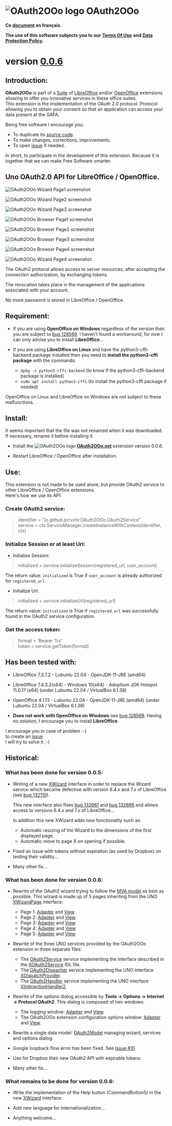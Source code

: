 # ![OAuth2OOo logo][1] OAuth2OOo

**Ce [document][2] en français.**

**The use of this software subjects you to our** [**Terms Of Use**][3] **and** [**Data Protection Policy**][4].

# version [0.0.6][5]

## Introduction:

**OAuth2OOo** is part of a [Suite][6] of [LibreOffice][7] and/or [OpenOffice][8] extensions allowing to offer you innovative services in these office suites.  
This extension is the implementation of the OAuth 2.0 protocol. Protocol allowing you to obtain your consent so that an application can access your data present at the GAFA.

Being free software I encourage you:
- To duplicate its [source code][9].
- To make changes, corrections, improvements.
- To open [issue][10] if needed.

In short, to participate in the development of this extension.
Because it is together that we can make Free Software smarter.

## Uno OAuth2.0 API for LibreOffice / OpenOffice.

![OAuth2OOo Wizard Page1 screenshot][11]

![OAuth2OOo Wizard Page2 screenshot][12]

![OAuth2OOo Wizard Page3 screenshot][13]

![OAuth2OOo Browser Page1 screenshot][14]

![OAuth2OOo Browser Page2 screenshot][15]

![OAuth2OOo Browser Page3 screenshot][16]

![OAuth2OOo Browser Page4 screenshot][17]

![OAuth2OOo Wizard Page4 screenshot][18]

The OAuth2 protocol allows access to server resources, after accepting the connection authorization, by exchanging tokens.

The revocation takes place in the management of the applications associated with your account.

No more password is stored in LibreOffice / OpenOffice.

## Requirement:

- If you are using **OpenOffice on Windows** regardless of the version then you are subject to [bug 128569][19]. I haven't found a workaround, for now I can only advise you to install **LibreOffice**...

- If you are using **LibreOffice on Linux** and have the python3-cffi-backend package installed then you need to **install the python3-cffi package** with the commands:
  - `dpkg -s python3-cffi-backend` (to know if the python3-cffi-backend package is installed)
  - `sudo apt install python3-cffi` (to install the python3-cffi package if needed)

OpenOffice on Linux and LibreOffice on Windows are not subject to these malfunctions.

## Install:

It seems important that the file was not renamed when it was downloaded.
If necessary, rename it before installing it.

- Install the ![OAuth2OOo logo][1] **[OAuth2OOo.oxt][20]** extension version 0.0.6.

- Restart LibreOffice / OpenOffice after installation.

## Use:

This extension is not made to be used alone, but provide OAuth2 service to other LibreOffice / OpenOffice extensions.  
Here's how we use its API:

### Create OAuth2 service:

> identifier = "io.github.prrvchr.OAuth2OOo.OAuth2Service"  
> service = ctx.ServiceManager.createInstanceWithContext(identifier, ctx)

### Initialize Session or at least Url:

- Initialize Session: 

> initialized = service.initializeSession(registered_url, user_account)

The return value: `initialized` is True if `user_account` is already authorized for `registered_url`.

- Initialize Url:

> initialized = service.initializeUrl(registered_url)

The return value: `initialized` is True if `registered_url` was successfully found in the OAuth2 service configuration.

### Get the access token:

> format = 'Bearer %s'  
> token = service.getToken(format)

## Has been tested with:

* LibreOffice 7.3.7.2 - Lubuntu 22.04 - OpenJDK-11-JRE (amd64)

* LibreOffice 7.4.3.2(x64) - Windows 10(x64) - Adoptium JDK Hotspot 11.0.17 (x64) (under Lubuntu 22.04 / VirtualBox 6.1.38)

* OpenOffice 4.1.13 - Lubuntu 22.04 - OpenJDK-11-JRE (amd64) (under Lubuntu 22.04 / VirtualBox 6.1.38)

* **Does not work with OpenOffice on Windows** see [bug 128569][19]. Having no solution, I encourage you to install **LibreOffice**.

I encourage you in case of problem :-(  
to create an [issue][10]  
I will try to solve it ;-)

## Historical:

### What has been done for version 0.0.5:

- Writing of a new [XWizard][21] interface in order to replace the Wizard service which became defective with version 6.4.x and 7.x of LibreOffice (see [bug 132110][22]).

    This new interface also fixes [bug 132661][23] and [bug 132666][24] and allows access to versions 6.4.x and 7.x of LibreOffice...

    In addition this new XWizard adds new functionality such as:

    - Automatic resizing of the Wizard to the dimensions of the first displayed page.
    - Automatic move to page X on opening if possible.

- Fixed an issue with tokens without expiration (as used by Dropbox) on testing their validity...

- Many other fix...

### What has been done for version 0.0.6:

- Rewrite of the OAuth2 wizard trying to follow the [MVA model][25] as best as possible. This wizard is made up of 5 pages inheriting from the UNO [XWizardPage][26] interface:

    - Page 1: [Adapter][27] and [View][28]
    - Page 2: [Adapter][29] and [View][30]
    - Page 3: [Adapter][31] and [View][32]
    - Page 4: [Adapter][33] and [View][34]
    - Page 5: [Adapter][35] and [View][36]

- Rewrite of the three UNO services provided by the OAuth2OOo extension in three separate files:

    - The [OAuth2Service][37] service implementing the interface described in the [XOAuth2Service][38] IDL file.
    - The [OAuth2Dispacher][39] service implementing the UNO interface [XDispatchProvider][40].
    - The [OAuth2Handler][41] service implementing the UNO interface [XInteractionHandler2][42].

- Rewrite of the options dialog accessible by **Tools -> Options -> Internet -> Protocol OAuth2**. This dialog is composed of two windows:

    - The logging window: [Adapter][43] and [View][44].
    - The OAuth2OOo extension configuration options window: [Adapter][45] and [View][46].

- Rewrite a single data model: [OAuth2Model][47] managing wizard, services and options dialog.

- Google loopback flow error has been fixed. See [Issue #10][48]

- Use for Dropbox their new OAuth2 API with expirable tokens.

- Many other fix...

### What remains to be done for version 0.0.6:

- Write the implementation of the Help button (CommandButton5) in the new [XWizard][21] interface.

- Add new language for internationalization...

- Anything welcome...

[1]: <https://prrvchr.github.io/OAuth2OOo/img/OAuth2OOo.png>
[2]: <https://prrvchr.github.io/OAuth2OOo/README_fr>
[3]: <https://prrvchr.github.io/OAuth2OOo/source/OAuth2OOo/registration/TermsOfUse_en>
[4]: <https://prrvchr.github.io/OAuth2OOo/source/OAuth2OOo/registration/PrivacyPolicy_en>
[5]: <https://prrvchr.github.io/OAuth2OOo#historical>
[6]: <https://prrvchr.github.io>
[7]: <https://www.libreoffice.org/download/download/>
[8]: <https://www.openoffice.org/download/index.html>
[9]: <https://github.com/prrvchr/OAuth2OOo>
[10]: <https://github.com/prrvchr/OAuth2OOo/issues/new>
[11]: <https://prrvchr.github.io/OAuth2OOo/img/OAuth2Wizard1.png>
[12]: <https://prrvchr.github.io/OAuth2OOo/img/OAuth2Wizard2.png>
[13]: <https://prrvchr.github.io/OAuth2OOo/img/OAuth2Wizard3.png>
[14]: <https://prrvchr.github.io/OAuth2OOo/img/OAuth2Wizard4.png>
[15]: <https://prrvchr.github.io/OAuth2OOo/img/OAuth2Wizard5.png>
[16]: <https://prrvchr.github.io/OAuth2OOo/img/OAuth2Wizard6.png>
[17]: <https://prrvchr.github.io/OAuth2OOo/img/OAuth2Wizard7.png>
[18]: <https://prrvchr.github.io/OAuth2OOo/img/OAuth2Wizard8.png>
[19]: <https://bz.apache.org/ooo/show_bug.cgi?id=128569>
[20]: <https://github.com/prrvchr/OAuth2OOo/raw/master/OAuth2OOo.oxt>
[21]: <https://github.com/prrvchr/OAuth2OOo/blob/master/uno/lib/uno/wizard/wizard.py>
[22]: <https://bugs.documentfoundation.org/show_bug.cgi?id=132110>
[23]: <https://bugs.documentfoundation.org/show_bug.cgi?id=132661>
[24]: <https://bugs.documentfoundation.org/show_bug.cgi?id=132666>
[25]: <https://en.wikipedia.org/wiki/Model%E2%80%93view%E2%80%93adapter>
[26]: <https://www.openoffice.org/api/docs/common/ref/com/sun/star/ui/dialogs/XWizardPage.html>
[27]: <https://github.com/prrvchr/OAuth2OOo/blob/master/source/OAuth2OOo/service/pythonpath/oauth2/wizard/page1/oauth2manager.py>
[28]: <https://github.com/prrvchr/OAuth2OOo/blob/master/source/OAuth2OOo/service/pythonpath/oauth2/wizard/page1/oauth2view.py>
[29]: <https://github.com/prrvchr/OAuth2OOo/blob/master/source/OAuth2OOo/service/pythonpath/oauth2/wizard/page2/oauth2manager.py>
[30]: <https://github.com/prrvchr/OAuth2OOo/blob/master/source/OAuth2OOo/service/pythonpath/oauth2/wizard/page2/oauth2view.py>
[31]: <https://github.com/prrvchr/OAuth2OOo/blob/master/source/OAuth2OOo/service/pythonpath/oauth2/wizard/page3/oauth2manager.py>
[32]: <https://github.com/prrvchr/OAuth2OOo/blob/master/source/OAuth2OOo/service/pythonpath/oauth2/wizard/page3/oauth2view.py>
[33]: <https://github.com/prrvchr/OAuth2OOo/blob/master/source/OAuth2OOo/service/pythonpath/oauth2/wizard/page4/oauth2manager.py>
[34]: <https://github.com/prrvchr/OAuth2OOo/blob/master/source/OAuth2OOo/service/pythonpath/oauth2/wizard/page4/oauth2view.py>
[35]: <https://github.com/prrvchr/OAuth2OOo/blob/master/source/OAuth2OOo/service/pythonpath/oauth2/wizard/page5/oauth2manager.py>
[36]: <https://github.com/prrvchr/OAuth2OOo/blob/master/source/OAuth2OOo/service/pythonpath/oauth2/wizard/page5/oauth2view.py>
[37]: <https://github.com/prrvchr/OAuth2OOo/blob/master/source/OAuth2OOo/service/OAuth2Service.py>
[38]: <https://github.com/prrvchr/OAuth2OOo/blob/master/uno/rdb/idl/com/sun/star/auth/XOAuth2Service.idl>
[39]: <https://github.com/prrvchr/OAuth2OOo/blob/master/source/OAuth2OOo/service/OAuth2Dispatcher.py>
[40]: <https://www.openoffice.org/api/docs/common/ref/com/sun/star/frame/XDispatchProvider.html>
[41]: <https://github.com/prrvchr/OAuth2OOo/blob/master/source/OAuth2OOo/service/OAuth2Handler.py>
[42]: <https://www.openoffice.org/api/docs/common/ref/com/sun/star/task/XInteractionHandler2.html>
[43]: <https://github.com/prrvchr/OAuth2OOo/blob/master/uno/lib/uno/logger/logmanager.py>
[44]: <https://github.com/prrvchr/OAuth2OOo/blob/master/uno/lib/uno/logger/logview.py>
[45]: <https://github.com/prrvchr/OAuth2OOo/blob/master/source/OAuth2OOo/service/pythonpath/oauth2/options/optionsmanager.py>
[46]: <https://github.com/prrvchr/OAuth2OOo/blob/master/source/OAuth2OOo/service/pythonpath/oauth2/options/optionsview.py>
[47]: <https://github.com/prrvchr/OAuth2OOo/blob/master/source/OAuth2OOo/service/pythonpath/oauth2/oauth2model.py>
[48]: <https://github.com/prrvchr/OAuth2OOo/issues/10>

